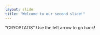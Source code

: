 ```yaml
---
layout: slide
title: "Welcome to our second slide!"
---
```

"CRYOSTATIS"
Use the left arrow to go back!

